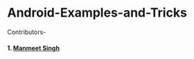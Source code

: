 # Android-Examples-and-Tricks

Contributors-

#### 1. <a href="https://github.com/manmeet-22">Manmeet Singh</a>
